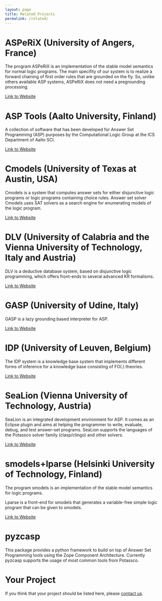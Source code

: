 ```yaml
---
layout: page
title: Related Projects
permalink: /related/
---
```


# ASPeRiX (University of Angers, France)

The program ASPeRiX is an implementation of the stable model semantics for
normal logic programs.  The main specifity of our system is to realize a
forward chaining of first order rules that are grounded on the fly. So, unlike
others available ASP systems, ASPeRiX does not need a pregrounding processing.

[Link to Website](http://www.info.univ-angers.fr/pub/claire/asperix/)

# ASP Tools (Aalto University, Finland)

A collection of software that has been developed for Answer Set Programming (ASP) 
purposes by the Computational Logic Group at the ICS Department of Aalto SCI.

[Link to Website](http://research.ics.aalto.fi/software/asp/)

<!-- ========================= asptools ======================= -->
# Cmodels (University of Texas at Austin, USA)

Cmodels is a system that computes answer sets for either disjunctive logic
programs or logic programs containing choice rules. Answer set solver Cmodels
uses SAT solvers as a search engine for enumerating models of the logic
program.

[Link to Website](http://www.cs.utexas.edu/~tag/cmodels/)

# DLV (University of Calabria and the Vienna University of Technology, Italy and Austria)
DLV is a deductive database system, based on disjunctive logic programming, 
which offers front-ends to several advanced KR formalisms.</p>

[Link to Website](http://www.dlvsystem.com/dlv/)

<!-- ========================= dlv ======================= -->
# GASP (University of Udine, Italy)

GASP is a lazy grounding based interpreter for ASP.

[Link to Website](http://sole.dimi.uniud.it/~agostino.dovier/GASP/)

# IDP (University of Leuven, Belgium)

The IDP system is a knowledge base system that implements different forms of
inference for a knowledge base consisting of FO(.) theories.

[Link to Website](http://dtai.cs.kuleuven.be/krr/software)

# SeaLion (Vienna University of Technology, Austria)

SeaLion is an integrated development environment for ASP.
It comes as an Eclipse plugin and aims at helping the programmer to
write, evaluate, debug, and test answer-set programs. SeaLion supports
the languages of the Potassco solver family (clasp/clingo) and other
solvers.

[Link to Website](http://www.sealion.at)

# smodels+lparse (Helsinki University of Technology, Finland)

The program smodels is an implementation of the stable model semantics for
logic programs.

Lparse is a front-end for smodels that generates a variable-free simple logic
program that can be given to smodels.

[Link to Website](http://www.tcs.hut.fi/Software/smodels/)

# pyzcasp

This package provides a python framework to build on top of Answer Set Programming tools
using the Zope Component Architecture. Currently pyzcasp supports the usage of most common tools from Potassco.

# Your Project

If you think that your project should be listed here, please [contact us](/support/).
